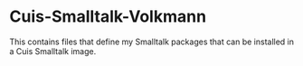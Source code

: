 # Cuis-Smalltalk-Volkmann

This contains files that define my Smalltalk packages
that can be installed in a Cuis Smalltalk image.
